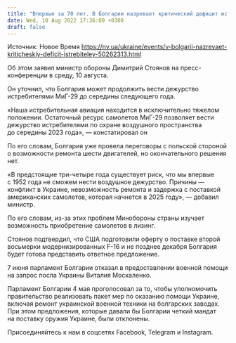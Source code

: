 ```yaml
---
title: "Впервые за 70 лет. В Болгарии назревает критический дефицит истребителей"
date: Wed, 10 Aug 2022 17:36:00 +0300
draft: false
---
```

Источник: Новое Время https://nv.ua/ukraine/events/v-bolgarii-nazrevaet-kriticheskiy-deficit-istrebiteley-50262313.html


 Об этом заявил министр обороны Димитрий Стоянов на пресс-конференции в среду, 10 августа.

Он уточнил, что Болгария может продолжить вести дежурство истребителями МиГ-29 до середины следующего года.

«Наша истребительная авиация находится в исключительно тяжелом положении. Остаточный ресурс самолетов МиГ-29 позволяет вести дежурство истребителями по охране воздушного пространства до середины 2023 года», — констатировал он

По его словам, Болгария уже провела переговоры с польской стороной о возможности ремонта шести двигателей, но окончательного решения нет.

«В предстоящие три-четыре года существует риск, что мы впервые с 1952 года не сможем нести воздушное дежурство. Причины — конфликт в Украине, невозможность ремонта и задержка с поставкой американских самолетов, которая начнется в 2025 году», — добавил министр.

По его словам, из-за этих проблем Минобороны страны изучает возможность приобретение самолетов в лизинг.

Стоянов подтвердил, что США подготовили оферту о поставке второй восьмерки модернизированных F-16 и не позднее декабря Болгария будет готова представить ответное предложение.

7 июня парламент Болгарии отказал в предоставлении военной помощи на запрос посла Украины Виталия Москаленко.

Парламент Болгарии 4 мая проголосовал за то, чтобы уполномочить правительство реализовать пакет мер по оказанию помощи Украине, включая ремонт украинской военной техники на болгарских заводах. При этом предложения, которые давали бы Болгарии четкий мандат на поставку оружия Украине, были отклонены.

Присоединяйтесь к нам в соцсетях Facebook, Telegram и Instagram.
